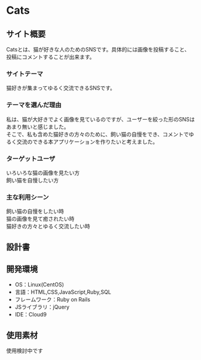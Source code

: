 # Cats

## サイト概要
Catsとは、猫が好きな人のためのSNSです。具体的には画像を投稿すること、投稿にコメントすることが出来ます。

### サイトテーマ
猫好きが集まってゆるく交流できるSNSです。

### テーマを選んだ理由
私は、猫が大好きでよく画像を見ているのですが、ユーザーを絞った形のSNSはあまり無いと感じました。  
そこで、私も含めた猫好きの方々のために、飼い猫の自慢をでき、コメントでゆるく交流のできる本アプリケーションを作りたいと考えました。

### ターゲットユーザ
いろいろな猫の画像を見たい方  
飼い猫を自慢したい方

### 主な利用シーン
飼い猫の自慢をしたい時  
猫の画像を見て癒されたい時  
猫好きの方々とゆるく交流したい時

## 設計書


## 開発環境
- OS：Linux(CentOS)
- 言語：HTML,CSS,JavaScript,Ruby,SQL
- フレームワーク：Ruby on Rails
- JSライブラリ：jQuery
- IDE：Cloud9

## 使用素材
 使用検討中です